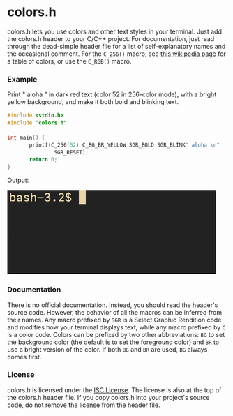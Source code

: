 # colors.h
colors.h lets you use colors and other text styles in your terminal. Just add
the colors.h header to your C/C++ project. For documentation, just read
through the dead-simple header file for a list of self-explanatory names and
the occasional comment. For the `C_256()` macro, see
[this wikipedia page](https://en.wikipedia.org/wiki/ANSI_escape_code#8-bit)
for a table of colors, or use the `C_RGB()` macro.

### Example
Print " aloha " in dark red text (color 52 in 256-color mode), with a bright
yellow background, and make it both bold and blinking text.
 ```c
#include <stdio.h>
#include "colors.h"

int main() {
        printf(C_256(52) C_BG_BR_YELLOW SGR_BOLD SGR_BLINK" aloha \n"
                SGR_RESET);
        return 0;
}
 ```
 Output:
 
 ![example-gif](./example.gif)

### Documentation
There is no official documentation. Instead, you should read the header's
source code. However, the behavior of all the macros can be inferred from their
names. Any macro prefixed by `SGR` is a Select Graphic Rendition code and
modifies how your terminal displays text, while any macro prefixed by `C` is a
color code. Colors can be prefixed by two other abbreviations: `BG` to set the
background color (the default is to set the foreground color) and `BR` to use a
bright version of the color. If both `BG` and `BR` are used, `BG` always comes
first.

### License
colors.h is licensed under the
[ISC License](https://choosealicense.com/licenses/isc/). The license is also at
the top of the colors.h header file. If you copy colors.h into your project's
source code, do not remove the license from the header file.
